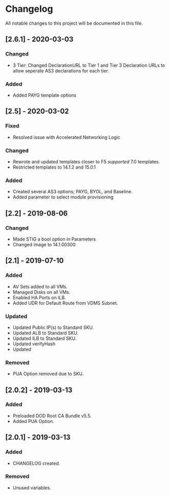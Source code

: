# Changelog
All notable changes to this project will be documented in this file.

## [2.6.1] - 2020-03-03
### Changed
- 3 Tier: Changed DeclarationURL to Tier 1 and Tier 3 Declaration URLs to allow seperate AS3 declarations for each tier.
### Added
- Added PAYG template options

## [2.5] - 2020-03-02
### Fixed
- Resolved issue with Accelerated Networking Logic
### Changed
- Rewrote and updated templates closer to F5 *supported* 7.0 templates.
- Restricted templates to 14.1.2 and 15.0.1
### Added
- Created several AS3 options; PAYG, BYOL, and Baseline.
- Added parameter to select module provisioning


## [2.2] - 2019-08-06
### Changed
- Made STIG a bool option in Parameters
- Changed image to 14.1.00300

## [2.1] - 2019-07-10
### Added
- AV Sets added to all VMs.
- Managed Disks on all VMs.
- Enabled HA Ports on ILB.
- Added UDR for Default Route from VDMS Subnet.
### Updated
- Updated Public IP(s) to Standard SKU.
- Updated ALB to Standard SKU.
- Updated ILB to Standard SKU.
- Updated verifyHash
- Updated 
### Removed
- PUA Option removed due to SKU.

## [2.0.2] - 2019-03-13
### Added
- Preloaded DOD Root CA Bundle v5.5.
- Added PUA Option.

## [2.0.1] - 2019-03-13
### Added
- CHANGELOG created.

### Removed
- Unused variables.
